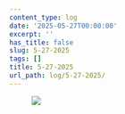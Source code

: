```yaml
---
content_type: log
date: '2025-05-27T00:00:00'
excerpt: ''
has_title: false
slug: 5-27-2025
tags: []
title: 5-27-2025
url_path: log/5-27-2025/
---
```


<figure class="content-figure">
<img src="https://mp1ewwuojwmnpxpy.public.blob.vercel-storage.com/image_1748443519110-OrWZ4CNh1nGOpDmdEq25FO1g1QejAc.webp" width="auto" class="ba b--light-gray bw2 br2">
<figcaption class="f6 gray tl"></figcaption>
</figure>